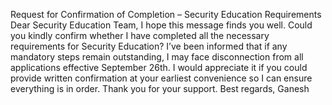 Request for Confirmation of Completion – Security Education Requirements
Dear Security Education Team,
I hope this message finds you well.
Could you kindly confirm whether I have completed all the necessary requirements for Security Education? I’ve been informed that if any mandatory steps remain outstanding, I may face disconnection from all applications effective September 26th.
I would appreciate it if you could provide written confirmation at your earliest convenience so I can ensure everything is in order.
Thank you for your support.
Best regards,
Ganesh
